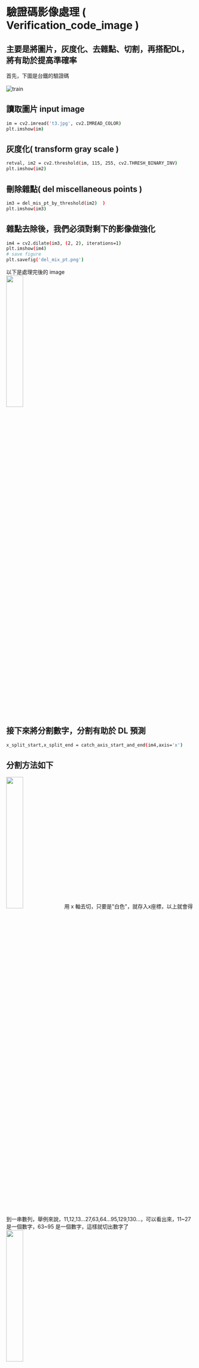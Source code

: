 # 驗證碼影像處理 ( Verification_code_image )

## 主要是將圖片，灰度化、去雜點、切割，再搭配DL，將有助於提高準確率

首先，下圖是台鐵的驗證碼<br><br>
 ![train](https://github.com/f496328mm/Verification_code_image/blob/master/t3.jpg)

## 讀取圖片 input image <br>
```sh
im = cv2.imread('t3.jpg', cv2.IMREAD_COLOR)
plt.imshow(im)
```

## 灰度化( transform gray scale )<br>
```sh
retval, im2 = cv2.threshold(im, 115, 255, cv2.THRESH_BINARY_INV)
plt.imshow(im2)
```
## 刪除雜點( del miscellaneous points ) <br>
```sh
im3 = del_mis_pt_by_threshold(im2)  )
plt.imshow(im3)
```
## 雜點去除後，我們必須對剩下的影像做強化<br>
```sh
im4 = cv2.dilate(im3, (2, 2), iterations=1)
plt.imshow(im4)
# save figure
plt.savefig('del_mix_pt.png')
```
 以下是處理完後的 image<br>
<img src="https://github.com/f496328mm/Verification_code_image/blob/master/del_mix_pt.png" width="30%" height="30%">

## 接下來將分割數字，分割有助於 DL 預測 <br>
```sh
x_split_start,x_split_end = catch_axis_start_and_end(im4,axis='x')
```
## 分割方法如下<br>
<img src="https://github.com/f496328mm/Verification_code_image/blob/master/del_mix_pt.png" width="30%" height="30%">
用 x 軸去切，只要是"白色"，就存入x座標，以上就會得到一串數列，舉例來說，11,12,13...27,63,64...95,129,130...，可以看出來，11~27 是一個數字，63~95 是一個數字，這樣就切出數字了<br>

<img src="https://github.com/f496328mm/Verification_code_image/blob/master/tem.png" width="30%" height="30%">

如上圖之後， y 軸的切法也一樣

## 分割完後的圖片<br>
```sh
img1 = my_plt_fun(x_split_start,x_split_end,0)
plt.imshow(img1)
```
<img src="https://github.com/f496328mm/Verification_code_image/blob/master/split_image_0.png" width="30%" height="30%">
<img src="https://github.com/f496328mm/Verification_code_image/blob/master/split_image_1.png" width="30%" height="30%">
<img src="https://github.com/f496328mm/Verification_code_image/blob/master/split_image_2.png" width="30%" height="30%">
<img src="https://github.com/f496328mm/Verification_code_image/blob/master/split_image_3.png" width="30%" height="30%">
<img src="https://github.com/f496328mm/Verification_code_image/blob/master/split_image_4.png" width="30%" height="30%">

## 儲存<br>
```sh
for i in range(len(x_split_start)):
    my_plt_fun(x_split_start,x_split_end,i)
```


